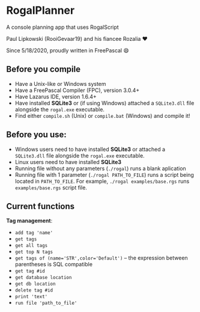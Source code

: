 # RogalPlanner

A console planning app that uses RogalScript

Paul Lipkowski (RooiGevaar19) and his fiancee Rozalia :heart:

Since 5/18/2020, proudly written in FreePascal :smile:

## Before you compile
- Have a Unix-like or Windows system
- Have a FreePascal Compiler (FPC), version 3.0.4+
- Have Lazarus IDE, version 1.6.4+
- Have installed **SQLite3** or (if using Windows) attached a `SQLite3.dll` file alongside the `rogal.exe` executable.
- Find either `compile.sh` (Unix) or `compile.bat` (Windows) and compile it! 

## Before you use:
- Windows users need to have installed **SQLite3** or attached a `SQLite3.dll` file alongside the `rogal.exe` executable.
- Linux users need to have installed **SQLite3**
- Running file without any parameters (`./rogal`) runs a blank aplication
- Running file with 1 parameter (`./rogal PATH_TO_FILE`) runs a script being located in `PATH_TO_FILE`. For example, `./rogal examples/base.rgs` runs `examples/base.rgs` script file.

## Current functions

**Tag management**:
- `add tag 'name'`
- `get tags`
- `get all tags`
- `get top N tags`
- `get tags of (name='STR',color='Default')` – the expression between parentheses is SQL compatible
- `get tag #id`
- `get database location`
- `get db location`
- `delete tag #id`
- `print 'text'`
- `run file 'path_to_file'`
